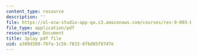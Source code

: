 ```yaml
---
content_type: resource
description: ''
file: https://ol-ocw-studio-app-qa.s3.amazonaws.com/courses/res-9-003-brains-minds-and-machines-summer-course-summer-2015/a389d38076fa1c5b78338fbd85f87d7e_2304733.pdf
file_type: application/pdf
resourcetype: Document
title: 3play pdf file
uid: a389d380-76fa-1c5b-7833-8fbd85f87d7e
---
```

